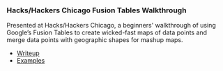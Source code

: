 ### Hacks/Hackers Chicago Fusion Tables Walkthrough

Presented at Hacks/Hackers Chicago, a beginners' walkthrough of using Google’s Fusion Tables to create wicked-fast maps of data points and merge data points with geographic shapes for mashup maps.

- [Writeup](http://www.chrislkeller.com/beginners-walkthrough-of-google-fusion-tables)
- [Examples](http://projects.chrislkeller.com/demos/ft-walkthrough)